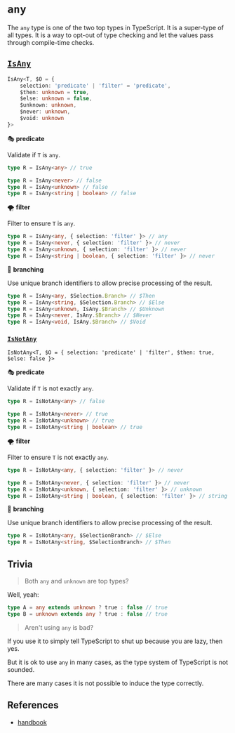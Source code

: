 # `any`

The `any` type is one of the two top types in TypeScript.
It is a super-type of all types.
It is a way to opt-out of type checking and let the values pass through compile-time checks.

## [`IsAny`](./is_any.ts)

```ts
IsAny<T, $O = {
	selection: 'predicate' | 'filter' = 'predicate',
	$then: unknown = true,
	$else: unknown = false,
	$unknown: unknown,
	$never: unknown,
	$void: unknown
}>
```

🎭 **predicate**

Validate if `T` is `any`.

```ts
type R = IsAny<any> // true

type R = IsAny<never> // false
type R = IsAny<unknown> // false
type R = IsAny<string | boolean> // false
```

🌪️ **filter**

Filter to ensure `T` is `any`.

```ts
type R = IsAny<any, { selection: 'filter' }> // any
type R = IsAny<never, { selection: 'filter' }> // never
type R = IsAny<unknown, { selection: 'filter' }> // never
type R = IsAny<string | boolean, { selection: 'filter' }> // never
```

🔱 **branching**

Use unique branch identifiers to allow precise processing of the result.

```ts
type R = IsAny<any, $Selection.Branch> // $Then
type R = IsAny<string, $Selection.Branch> // $Else
type R = IsAny<unknown, IsAny.$Branch> // $Unknown
type R = IsAny<never, IsAny.$Branch> // $Never
type R = IsAny<void, IsAny.$Branch> // $Void
```

### [`IsNotAny`](./is_not_any.ts)

`IsNotAny<T, $O = { selection: 'predicate' | 'filter', $then: true, $else: false }>`

🎭 **predicate**

Validate if `T` is not exactly `any`.

```ts
type R = IsNotAny<any> // false

type R = IsNotAny<never> // true
type R = IsNotAny<unknown> // true
type R = IsNotAny<string | boolean> // true
```

🌪️ **filter**

Filter to ensure `T` is not exactly `any`.

```ts
type R = IsNotAny<any, { selection: 'filter' }> // never

type R = IsNotAny<never, { selection: 'filter' }> // never
type R = IsNotAny<unknown, { selection: 'filter' }> // unknown
type R = IsNotAny<string | boolean, { selection: 'filter' }> // string | boolean
```

🔱 **branching**

Use unique branch identifiers to allow precise processing of the result.

```ts
type R = IsNotAny<any, $SelectionBranch> // $Else
type R = IsNotAny<string, $SelectionBranch> // $Then
```

## Trivia

> Both `any` and `unknown` are top types?

Well, yeah:

```ts
type A = any extends unknown ? true : false // true
type B = unknown extends any ? true : false // true
```

> Aren't using `any` is bad?

If you use it to simply tell TypeScript to shut up because you are lazy, then yes.

But it is ok to use `any` in many cases, as the type system of TypeScript is not sounded.

There are many cases it is not possible to induce the type correctly.

## References

- [handbook]

[handbook]: https://www.typescriptlang.org/docs/handbook/2/everyday-types.html#any
